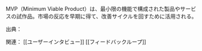 MVP（Minimum Viable Product）は、最小限の機能で構成された製品やサービスの試作品。市場の反応を早期に得て、改善サイクルを回すために活用される。

出典：

関連：
[[ユーザーインタビュー]] [[フィードバックループ]] 